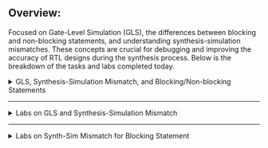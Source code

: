 
## Overview:
Focused on Gate-Level Simulation (GLS), the differences between blocking and non-blocking statements, and understanding synthesis-simulation mismatches. These concepts are crucial for debugging and improving the accuracy of RTL designs during the synthesis process. Below is the breakdown of the tasks and labs completed today.

<details>
  <summary>GLS, Synthesis-Simulation Mismatch, and Blocking/Non-blocking Statements</summary>

  ### GLS Concepts and Flow Using Iverilog
  - Studied the purpose and process of Gate-Level Simulation using the Iverilog simulator.
  - Understood the flow of GLS and how it helps in verifying the design after synthesis.
    #### What is GLS?
    
    Running the test bench with netlist as Design under test.

    #### Why GLS?

    - verifying the logical correctness of design after synthesis
    - Ensuring the timing of the design
    - GLS needs to be run with delay annotation
   
    #### GLS using iverilog
    <img width="926" alt="Screenshot 2024-10-24 at 3 30 20 PM" src="https://github.com/user-attachments/assets/5cf4687d-89c8-4202-abca-c7952388d4df">
    
    > **Note:** If the gate level models are delay annoted, then we can use for timing validation.
    
    **For Example**
    <img width="362" alt="Screenshot 2024-10-24 at 3 35 09 PM" src="https://github.com/user-attachments/assets/68d464e3-1706-4f40-b9c2-fad52879157f">
    **Equivalant verilog**
    ```verilog
    assign y = (a&b)|c;
    ```

    **Netlist**
    ```verilog
    and u_and(.a(a), .b(b), .y(i0);
    or u_or(.a(i0), .b(c), .y(y);
    ```

    Gate level models are two types:
      - Timing aware: uses both timing and functional
      - Functional

  ### Synthesis-Simulation Mismatch
  - Investigated the causes of synthesis-simulation mismatches.
  - Explored strategies to identify and fix common mismatches that occur during synthesis.
    
    #### Reasons for Synthesis-Simulation Mismatch
      - Missing Sensitivity list
      - Blocking and Non-Blocking Assignments
      - Non standard Verilog coding
   
    #### Missing Sensitivity list
      - Simulator works based on sensitivit match [i.e Output change is based on change in Input]
        
    **For Example**
    ```verilog
    module mux (
      input io, input i1,
      input sel,
      output reg y
      );
      always @(sel)
      begin
        if(sel)
          y = i1;
        else
          y = 10;
      end
    endmodule
    ```
    Here, the changes in (`sel`) is assigned to (`y`) but the changes in (`i0`) and (`i1`) is not reflected in (`y`)

    **Correct method**
    ```verilog
    module mux (
      input io, input i1,
      input sel,
      output reg y
      );
      always @(*)
      begin
        if(sel)
          y = i1;
        else
          y = 10;
      end
    endmodule
    ```
    Here, (`*`) indicates that the changes in any  signal it is reflected in (`y`).

  ### Blocking and Non-blocking Statements in Verilog
  - Analyzed the difference between blocking (`=`) and non-blocking (`<=`) statements in Verilog.
  - Learned how improper use of these statements can lead to simulation vs synthesis issues.
    * Occurs inside the always block
        - (`=`) Blocking:
            - Executes the statements in the order it is written
            - First statement is Evaluated before the 2nd statement
        - (`<=) Non-Blocking:
            - Executes all the RHS where always block is Executed and assigns to LHS
            - Parallel Evaluation

    **Example 1**
    ```verilog
    module code (input clk,
    input reset,
    input d,
    output reg q);
    reg q0;
    always @(posedge clk, posedge reset)
    begin
    if (reset)
    begin
        q0 = 1'b0;
        q = 1'b0;
    end
    else
    begin
        q = q0;
        q0 = d;
    end
    endmodule
    ```

    **Example 2**
    ```verilog
    module code (input clk,
    input reset,
    input d,
    output reg q);
    reg q0;
    always @(posedge clk, posedge reset)
    begin
    if (reset)
    begin
        q0 = 1'b0;
        q = 1'b0;
    end
    else
    begin
        q = q0;
        q0 = d;
    end
    endmodule
    ```

    **Expected Output**
<img width="422" alt="Screenshot 2024-10-24 at 4 04 53 PM" src="https://github.com/user-attachments/assets/10fdc124-4be5-4679-b160-e02cb3a3a557">
    **Original Output**
    <img width="286" alt="Screenshot 2024-10-24 at 4 06 24 PM" src="https://github.com/user-attachments/assets/006d7e8d-ed58-480f-bd79-40cdc029bfff">
    
      > **Note:** Use Non-blocking assignments while writing sequential circuits.


  ### Caveats with Blocking Statements
  - Explored issues caused by incorrect use of blocking statements in sequential logic.
  - Understood scenarios where blocking statements can cause unwanted behavior in simulation and synthesis.

    **Synthesis simulation mismatch**

    **Example 1**
    ```verilog
    module code (input a, b,c
    output reg y);
    reg q0;
    always @(*)
    begin
        y = q0 & c;
        q0 = a|b;
    end
    endmodule
    ```
    Here, due to (`y = q0 & c`) before (`q0 = a|b`) introduces and delay/flop

    **Correct method**
    ```verilog
    module code (input a, b,c
    output reg y);
    reg q0;
    always @(*)
    begin
        q0 = a|b;
        y = q0 & c;
    end
    endmodule
    ```
    
</details>

-----------------------------------------------------------------------------------------------------------------------------------

<details>
  <summary>Labs on GLS and Synthesis-Simulation Mismatch</summary>

  ### Lab GLS Synth Sim Mismatch
  - Performed Gate-Level Simulation to identify synthesis-simulation mismatches.
  - Debugged and resolved mismatches using simulation output.
    **Example 1: ternary_operator_mux.v**<br>
    ```verilog
    module ternary_operator_mux (input i0 , input i1 , input sel , output y);
	      assign y = sel?i1:i0;
	  endmodule
    ```
    **Explaination**<br>
    `condition(`?`)true(`:`)false`

    **RTL Simulation**<br>
    <img width="1287" alt="Screenshot 2024-10-24 at 5 12 14 PM" src="https://github.com/user-attachments/assets/d03011c5-02ba-4ca0-ba47-1d59efb43a97">

    **Synthesis**<br>
    <img width="297" alt="Screenshot 2024-10-24 at 5 13 58 PM" src="https://github.com/user-attachments/assets/978035db-e148-4d13-9591-a7bd623be3af">

    **Output**<br>
    <img width="781" alt="Screenshot 2024-10-24 at 5 24 11 PM" src="https://github.com/user-attachments/assets/fe42792e-ba6f-4599-b2fe-5ba94c59e830">

    **GLS Output**<br>
    <img width="1287" alt="Screenshot 2024-10-24 at 5 29 28 PM" src="https://github.com/user-attachments/assets/86ada8d9-1644-406e-9eef-f7a579f1b0ff">

    **Example 2: bad_mux.v**<br>
    ```verilog
    module bad_mux (input i0 , input i1 , input sel , output reg y);
	always @ (sel)
	begin
		if(sel)
			y <= i1;
		else 
			y <= i0;
	end
	endmodule
    ```
    **Explaination**<br>
    Here, the changes in (`sel`) is assigned to (`y`) but the changes in (`i0`) and (`i1`) is not reflected in (`y`)

    **RTL Simulation**<br>
	<img width="1287" alt="Screenshot 2024-10-24 at 5 51 10 PM" src="https://github.com/user-attachments/assets/0eeb0fe7-707f-405b-a652-ddffff6216ae">

    **Synthesis**<br>
    <img width="307" alt="Screenshot 2024-10-24 at 5 51 57 PM" src="https://github.com/user-attachments/assets/fdb4763d-d9e2-4140-aa92-72df47291182">

    **Output**<br>
    <img width="832" alt="Screenshot 2024-10-24 at 5 53 10 PM" src="https://github.com/user-attachments/assets/05994e96-18d1-40f2-b8ca-27a629c1f73d">

    **GLS Output**<br>
    <img width="1287" alt="Screenshot 2024-10-24 at 5 55 26 PM" src="https://github.com/user-attachments/assets/edebea18-a033-4811-8c2e-b24f40f543b7">

</details>

------------------------------------------------------------------------------------------------------------------------------------

<details>
  <summary>Labs on Synth-Sim Mismatch for Blocking Statement</summary>

  ### Lab Synth Sim Mismatch Blocking Statement 
  - Focused on identifying issues caused by blocking statements in synthesized designs.
  - Ran simulations to observe incorrect behavior due to blocking statements.
    
    **Example 1: blocking_caveat**<br>
    ```verilog
    module blocking_caveat (input a , input b , input  c, output reg d); 
	reg x;
	always @ (*)
	begin
		d = x & c;
		x = a | b;
	end
	endmodule
	```
    **Explaination**<br>
	Here, result of `x & c` is stored in `d` but the register x it hold the previous data, later the result of `a | b` is stored in x.

    **RTL Simulation**<br>
	<img width="1286" alt="Screenshot 2024-10-24 at 6 06 20 PM" src="https://github.com/user-attachments/assets/a490069e-c155-484b-97a9-2bbf11c46642">

    **Synthesis**<br>
	<img width="306" alt="Screenshot 2024-10-24 at 6 07 21 PM" src="https://github.com/user-attachments/assets/0d019deb-466e-4a55-9ed3-18980106c924">

    **Output**<br>
	<img width="820" alt="Screenshot 2024-10-24 at 6 09 07 PM" src="https://github.com/user-attachments/assets/8d2ff7fa-d1ee-46de-b3ef-a596e4ca383e">

    **GLS Output**<br>
	<img width="1286" alt="Screenshot 2024-10-24 at 6 11 00 PM" src="https://github.com/user-attachments/assets/40fd4db0-2768-4256-972e-ce4f8857fed7">



</details>
